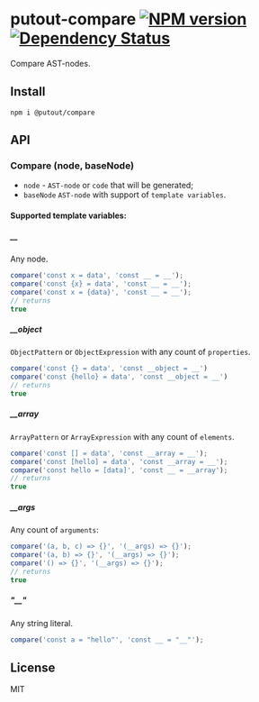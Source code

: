 # putout-compare [![NPM version][NPMIMGURL]][NPMURL] [![Dependency Status][DependencyStatusIMGURL]][DependencyStatusURL]

[NPMIMGURL]:                https://img.shields.io/npm/v/@putout/compare.svg?style=flat&longCache=true
[NPMURL]:                   https://npmjs.org/package/@putout/compare"npm"

[DependencyStatusURL]:      https://david-dm.org/coderaiser/putout?path=packages/compare
[DependencyStatusIMGURL]:   https://david-dm.org/coderaiser/putout.svg?path=packages/compare

Compare AST-nodes.

## Install

```
npm i @putout/compare
```

## API

### Compare (node, baseNode)

- `node` - `AST-node` or `code` that will be generated;
- `baseNode` `AST-node` with support of `template variables`.

#### Supported template variables:

##### __

Any node.

```js
compare('const x = data', 'const __ = __');
compare('const {x} = data', 'const __ = __');
compare('const x = {data}', 'const __ = __');
// returns
true
```

##### __object

`ObjectPattern` or `ObjectExpression` with any count of `properties`.

```js
compare('const {} = data', 'const __object = __')
compare('const {hello} = data', 'const __object = __')
// returns
true
```

##### __array

`ArrayPattern` or `ArrayExpression` with any count of `elements`.

```js
compare('const [] = data', 'const __array = __');
compare('const [hello] = data', 'const __array = __');
compare('const hello = [data]', 'const __ = __array');
// returns
true
```

##### __args

Any count of `arguments`:

```js
compare('(a, b, c) => {}', '(__args) => {}');
compare('(a, b) => {}', '(__args) => {}');
compare('() => {}', '(__args) => {}');
// returns
true
```

##### "__"
Any string literal.

```js
compare('const a = "hello"', 'const __ = "__"');
```

## License

MIT

